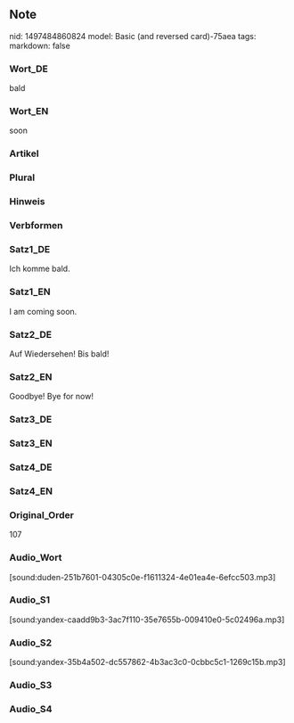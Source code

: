 ## Note
nid: 1497484860824
model: Basic (and reversed card)-75aea
tags: 
markdown: false

### Wort_DE
bald

### Wort_EN
soon

### Artikel


### Plural


### Hinweis


### Verbformen


### Satz1_DE
Ich komme bald.

### Satz1_EN
I am coming soon.

### Satz2_DE
Auf Wiedersehen! Bis bald!

### Satz2_EN
Goodbye! Bye for now!

### Satz3_DE


### Satz3_EN


### Satz4_DE


### Satz4_EN


### Original_Order
107

### Audio_Wort
[sound:duden-251b7601-04305c0e-f1611324-4e01ea4e-6efcc503.mp3]

### Audio_S1
[sound:yandex-caadd9b3-3ac7f110-35e7655b-009410e0-5c02496a.mp3]

### Audio_S2
[sound:yandex-35b4a502-dc557862-4b3ac3c0-0cbbc5c1-1269c15b.mp3]

### Audio_S3


### Audio_S4

